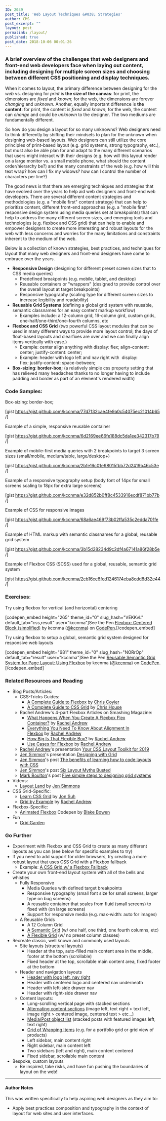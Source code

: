 ```yaml
---
ID: 2039
post_title: 'Web Layout Techniques &#038; Strategies'
author: CMS
post_excerpt: ""
layout: post
permalink: /layout/
published: true
post_date: 2018-10-06 00:01:26
---
```

<!-- wp:heading {"level":3} -->
<h3>A brief overview of the challenges that web designers and front-end web developers face when laying out content, including designing for multiple screen sizes and choosing between different CSS positioning and display techniques.</h3>
<!-- /wp:heading -->

<!-- wp:paragraph -->
<p>When it comes to layout, the primary difference between designing for the <em>web</em> vs. designing for <em>print</em> is<strong> the size of the canvas</strong>: for print, the dimensions are <em>fixed</em> and <em>known</em>; for the web, the dimensions are forever<em> changing</em> and <em>unknown. </em>Another, equally important difference is <strong>the content</strong>: for print, the content is <em>fixed</em> and <em>known</em>; for the web, the content can&nbsp;<em>change</em>&nbsp;and could be&nbsp;<em>unknown</em> to the designer<em>. </em>The two mediums are fundamentally different.</p>
<!-- /wp:paragraph -->

<!-- wp:paragraph -->
<p>So how do you design a layout for so many unknowns? Web designers need to think differently by shifting their mindsets to plan for the unknown when designing web-based layouts. Web designers can still utilize the core principles of print-based layout (e.g. grid systems, strong typography, etc.), but must also be able plan for and adapt to the many different scenarios that users might interact with their designs (e.g. how will this layout render on a large monitor vs. a small mobile phone, what should the content order/hierarchy be?) and the many constraints of the web (e.g. how will this text wrap? how can I fix my widows? how can I control the number of characters per line?)</p>
<!-- /wp:paragraph -->

<!-- wp:paragraph -->
<p>The good news is that there are emerging techniques and strategies that have evolved over the years to help aid web designers and front-end web developers. There are several different content strategies and methodologies (e.g. a "mobile first" content strategy) that can help to prioritize content, different front-end approaches (e.g. a "mobile first" responsive design system using media queries set at breakpoints) that can help to address the many different screen sizes, and emerging tools and technologies (e.g. flexbox and CSS grid) that can help to enable and empower designers to create more interesting and robust layouts for the web with less concerns and worries for the many limitations and constraints inherent to the medium of the web.</p>
<!-- /wp:paragraph -->

<!-- wp:paragraph -->
<p>Below is a collection of known strategies, best practices, and techniques for layout that many web designers and front-end designers have come to embrace over the years.</p>
<!-- /wp:paragraph -->

<!-- wp:list -->
<ul><li><strong>Responsive Design</strong> (designing for different preset screen sizes that to CSS media queries)
<ul><li>Predefined breakpoints (e.g. mobile, tablet, and desktop)</li><li>Reusable containers or "wrappers" (designed to provide control over the overall layout at target breakpoints)</li><li>Responsive typography (scaling type for different screen sizes to increase legibility and readability)</li></ul>
</li><li><strong>Reusable Grid Systems</strong> (defining a global grid system with reusable, semantic classnames for an easy content markup workflow)
<ul><li>Examples include: a 12-column grid, 16-column gird, custom grids, one-half/one-third/one-fourth columns, etc</li></ul>
</li><li><strong>Flexbox and CSS Grid</strong> (two powerful CSS layout modules that can be used in many different ways to provide more layout control; the days of float-based layouts and clearfixes are over and we can finally align items vertically with ease.)
<ul><li>Example: center align anything with display: flex; align-content: center; justify-content: center;</li><li>Example: header with logo left and nav right with&nbsp;&nbsp;display: flex;&nbsp;justify-content: space-between;</li></ul>
</li><li><strong>Box-sizing: border-box;</strong> (a relatively simple css property setting that has relieved many headaches thanks to no longer having to include padding and border as part of an element's rendered width)</li></ul>
<!-- /wp:list -->

<!-- wp:heading {"level":3} -->
<h3>Code Samples:</h3>
<!-- /wp:heading -->

<!-- wp:paragraph -->
<p>Box-sizing: border-box;</p>
<!-- /wp:paragraph -->

<!-- wp:shortcode -->
[gist https://gist.github.com/kccnma/77d7132cae4fe9a0c54075ec21014b65 /]
<!-- /wp:shortcode -->

<!-- wp:paragraph -->
<p>Example of a simple, responsive reusable container</p>
<!-- /wp:paragraph -->

<!-- wp:shortcode -->
[gist   https://gist.github.com/kccnma/6d2169ee66fe188dc5da1ee342317b79 /]
<!-- /wp:shortcode -->

<!-- wp:paragraph -->
<p>Example of mobile-first media queries with 2 breakpoints to target 3 screen sizes (small/mobile, medium/table, large/desktop+)</p>
<!-- /wp:paragraph -->

<!-- wp:shortcode -->
[gist https://gist.github.com/kccnma/2bfe16c01e98015fbb72d2419b46c53e /]
<!-- /wp:shortcode -->

<!-- wp:paragraph -->
<p>Example of a responsive typography setup (body font of 14px for small screens scaling to 18px for extra large screens)</p>
<!-- /wp:paragraph -->

<!-- wp:shortcode -->
[gist https://gist.github.com/kccnma/e32d852b0ff8c4533916ecdf871bb77b /]
<!-- /wp:shortcode -->

<!-- wp:paragraph -->
<p>Example of CSS for responsive images</p>
<!-- /wp:paragraph -->

<!-- wp:shortcode -->
[gist https://gist.github.com/kccnma/68a6ae469f73b02ffa535c2edda701fe /]
<!-- /wp:shortcode -->

<!-- wp:paragraph -->
<p>Example of HTML markup with semantic classnames for a global, reusable grid system</p>
<!-- /wp:paragraph -->

<!-- wp:shortcode -->
[gist https://gist.github.com/kccnma/3b15d28234d9c2df4a67141a86f28b5e /]
<!-- /wp:shortcode -->

<!-- wp:paragraph -->
<p>Example of Flexbox CSS (SCSS) used for a global, reusable, semantic grid system</p>
<!-- /wp:paragraph -->

<!-- wp:shortcode -->
[gist https://gist.github.com/kccnma/2cb16ce8fed1246174eba8cdd8d32e44 /]
<!-- /wp:shortcode -->

<!-- wp:heading {"level":3} -->
<h3>Exercises:</h3>
<!-- /wp:heading -->

<!-- wp:paragraph -->
<p>Try using flexbox for vertical (and horizontal) centering</p>
<!-- /wp:paragraph -->

<!-- wp:shortcode -->
[codepen_embed height="265" theme_id="0" slug_hash="VEKKvL" default_tab="css,result" user="kccnma"]See the Pen <a href="https://codepen.io/kccnma/pen/VEKKvL/">Flexbox: Centered Block (simplified)</a> by kccnma (<a href="https://codepen.io/kccnma">@kccnma</a>) on <a href="https://codepen.io">CodePen</a>.[/codepen_embed]
<!-- /wp:shortcode -->

<!-- wp:paragraph -->
<p>Try using flexbox to setup a global, semantic grid system designed for responsive web layouts</p>
<!-- /wp:paragraph -->

<!-- wp:shortcode -->
[codepen_embed height="681" theme_id="0" slug_hash="NORrOp" default_tab="result" user="kccnma"]See the Pen <a href="https://codepen.io/kccnma/pen/NORrOp/">Reusable Semantic Grid System for Page Layout: Using Flexbox</a> by kccnma (<a href="https://codepen.io/kccnma">@kccnma</a>) on <a href="https://codepen.io">CodePen</a>.[/codepen_embed]
<!-- /wp:shortcode -->

<!-- wp:heading {"level":3} -->
<h3>Related Resources and Reading</h3>
<!-- /wp:heading -->

<!-- wp:list -->
<ul><li>Blog Posts/Articles:
<ul><li>CSS-Tricks Guides:
<ul><li><a href="https://css-tricks.com/snippets/css/a-guide-to-flexbox/">A Complete Guide to Flexbox</a>&nbsp;by&nbsp;<a href="https://chriscoyier.net/">Chris Coyier</a></li><li><a href="https://css-tricks.com/snippets/css/complete-guide-grid/">A Complete Guide to CSS Grid</a>&nbsp;by&nbsp;<a href="http://chris.house/">Chris House</a></li></ul>
</li><li>Rachel Andrew's 4-part Flexbox Articles on Smashing Magazine:
<ul><li><a href="https://www.smashingmagazine.com/2018/08/flexbox-display-flex-container/">What Happens When You Create A Flexbox Flex Container?</a>&nbsp;by&nbsp;<a href="https://rachelandrew.co.uk/">Rachel Andrew</a></li><li><a href="https://www.smashingmagazine.com/2018/08/flexbox-alignment/">Everything You Need To Know About Alignment In Flexbox</a>&nbsp;by&nbsp;<a href="https://rachelandrew.co.uk/">Rachel Andrew</a></li><li><a href="https://www.smashingmagazine.com/2018/09/flexbox-sizing-flexible-box/">How Big Is That Flexible Box?</a>&nbsp;by&nbsp;<a href="https://rachelandrew.co.uk/">Rachel Andrew</a></li><li><a href="https://www.smashingmagazine.com/2018/10/flexbox-use-cases/">Use Cases for Flexbox</a>&nbsp;by&nbsp;<a href="https://rachelandrew.co.uk/">Rachel Andrew</a></li></ul>
</li><li><a href="https://rachelandrew.co.uk/">Rachel Andrew</a>'s presentation&nbsp;<a href="https://noti.st/rachelandrew/QEhSSc/your-css-layout-toolkit-for-2019?ref=webdesignernews.com">Your CSS Layout Toolkit for 2019</a></li><li><a href="http://jensimmons.com/">Jen Simmon</a>'s presentation&nbsp;<a href="http://jensimmons.com/presentation/designing-grid">Designing with Grid</a></li><li><a href="http://jensimmons.com/">Jen Simmon</a>'s post&nbsp;<a href="http://jensimmons.com/post/feb-28-2017/benefits-learning-how-code-layouts-css">The benefits of learning how to code layouts with CSS</a></li><li><a href="http://jensimmons.com/">Jen Simmon</a>'s post <a href="http://jensimmons.com/post/sep-27-2016/six-layout-myths-busted">Six Layout Myths Busted</a></li><li><a href="https://markboulton.co.uk/">Mark Boulton</a>'s post <a href="https://markboulton.co.uk/journal/five-simple-steps-to-designing-grid-systems-part-1">Five simple steps to designing grid systems </a></li></ul>
</li><li>Videos:
<ul><li><a href="https://www.youtube.com/layoutland">Layout Land</a>&nbsp;by&nbsp;<a href="http://jensimmons.com/">Jen Simmons</a></li></ul>
</li><li>CSS Grid-Specific:
<ul><li><a href="https://learncssgrid.com/">Learn CSS Grid</a>&nbsp;by&nbsp;<a href="https://jonsuh.com/">Jon Suh</a></li><li><a href="https://gridbyexample.com/">Grid by Example</a>&nbsp;by&nbsp;<a href="https://rachelandrew.co.uk/">Rachel Andrew</a></li></ul>
</li><li>Flexbox-Specific:
<ul><li><a href="https://codepen.io/osublake/full/dMLQJr">Animated Flexbox</a>&nbsp;Codepen by&nbsp;<a href="https://codepen.io/osublake/">Blake Bowen</a></li></ul>
</li><li>Fun
<ul><li><a href="http://cssgridgarden.com/">Grid Garden</a></li></ul>
</li></ul>
<!-- /wp:list -->

<!-- wp:heading {"level":3} -->
<h3>Go Further</h3>
<!-- /wp:heading -->

<!-- wp:list -->
<ul><li>Experiment with Flexbox and CSS Grid to create as many different layouts as you can (see below for specific examples to try)</li><li>If you need to add support for older browsers, try creating a more robust layout that uses CSS Grid with a Flexbox fallback
<ul><li>Example: <a href="https://codepen.io/kccnma/pen/bjPvqZ?editors=1100">A CSS Grid w/ a Flexbox Fallback</a></li></ul>
</li><li>Create your own front-end layout system with all of the bells and whistles
<ul><li>Fully Responsive
<ul><li>Media Queries with defined target breakpoints</li><li>Responsive typography (small font size for small screens, larger type on bug screens)</li><li>A reusable container that scales from fluid (small screens) to fixed with (on large screens)</li><li>Support for responsive media (e.g. max-width: auto for images)</li></ul>
</li><li>A Reusable Grids
<ul><li>A 12 Column Grid</li><li><a href="https://codepen.io/kccnma/pen/NORrOp?editors=1100">A Semantic Grid</a> (w/ one half, one third, one fourth columns, etc)</li><li><a href="https://codepen.io/kccnma/pen/vzQNga">A Flexible Grid</a> (w/ no preset column classes)</li></ul>
</li></ul>
</li><li>Recreate classic, well known and commonly used layouts
<ul><li>Site layouts (structural layouts)
<ul><li>Header at the top, auto-filled main content area in the middle, footer at the bottom (scrollable)</li><li>Fixed header at the top, scrollable main content area, fixed footer at the bottom</li></ul>
</li><li>Header and navigation layouts
<ul><li><a href="https://codepen.io/kccnma/pen/dqQPor?editors=1100">Header with logo left, nav right</a></li><li>Header with centered logo and centered nav underneath</li><li>Header with left-side drawer nav</li><li>Header with right-side drawer nav</li></ul>
</li><li>Content layouts:
<ul><li>Long-scrolling vertical page with stacked sections</li><li><a href="https://codepen.io/kccnma/pen/pxjrPJ">Alternating content sections</a> (image left, text right &gt; text left, image right &gt; centered image, centered text &gt; etc...)</li><li><a href="https://codepen.io/kccnma/pen/VEvajO?editors=1100">Media/Post object list</a> (stacked posts with featured images left, text right)</li><li><a href="https://codepen.io/kccnma/pen/ReWrge?editors=1100">Grid of Wrapping Items</a> (e.g. for a portfolio grid or grid view of products)</li><li>Left sidebar, main content right</li><li>Right sidebar, main content left</li><li>Two sidebars (left and right), main content centered</li><li>Fixed sidebar, scrollable main content</li></ul>
</li></ul>
</li><li>Bespoke, custom layouts
<ul><li>Be inspired, take risks, and have fun pushing the boundaries of layout on the web!</li></ul>
</li></ul>
<!-- /wp:list -->

<!-- wp:separator -->
<hr class="wp-block-separator"/>
<!-- /wp:separator -->

<!-- wp:heading {"level":4} -->
<h4>Author Notes</h4>
<!-- /wp:heading -->

<!-- wp:paragraph -->
<p>This was written specifically to help aspiring web designers as they aim to:</p>
<!-- /wp:paragraph -->

<!-- wp:list -->
<ul><li>Apply best practices composition and typography in the context of layout for web sites and user interfaces.</li></ul>
<!-- /wp:list -->